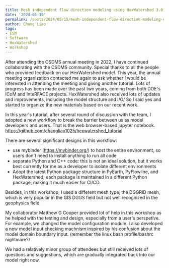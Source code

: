 ```yaml
---
title: Mesh independent flow direction modeling using HexWatershed 3.0
date: '2024-05-15'
permalink: /posts/2024/05/15/mesh-independent-flow-direction-modeling-using-hexWatershed-3
author: Chang Liao
tags:
- ESM
- Software
- HexWatershed
- Workshop
---
```


After attending the CSDMS annual meeting in 2022, I have continued collaborating with the CSDMS community. Special thanks to all the people who provided feedback on our HexWatershed model.
This year, the annual meeting organization contacted me again to ask whether I would be interested in attending the meeting and giving another tutorial. 
Lots of progress has been made over the past two years, coming from both DOE's ICoM and InteRFACE projects. HexWatershed also received lots of updates and improvements, including the model structure and I/O/ 
So I said yes and started to organize the new materials based on our recent work. 

In this year's tutorial, after several round of discussion with the team, I adopted a new workflow to break the barrier between us as model developers and users. That is the web browser-based jupyter notebook. 
https://github.com/changliao1025/hexwatershed_tutorial

There are several significant designs in this workflow:
* use mybinder (https://mybinder.org/) to host the entire environment, so users don't need to install anything to run all code
* separate Python and C++ code: this is not an ideal solution, but it works best currently for me as a developer to isolate different environments
* Adopt the latest Python package structure in PyEarth, PyFlowline, and HexWatershed; each package is maintained in a different Python package, making it much easier for CI/CD.

Besides, in this workshop, I used a different mesh type, the DGGRID mesh, which is very popular in the GIS DGGS field but not well recognized in the geophysics field. 

My collaborator Matthew G Cooper provided lot of help in this workshop as he helped with the testing and design, especially from a user's perspetive. For example, we changed the model configuration module. I also developed a new model input checking machnism inspired by his confusion about the model domain boundary input. (remember the linux bash profile/bashrc nightmare?)

We had a relatively minor group of attendees but still received lots of questions and suggestions, which are gradually integrated back into our model right now. 
